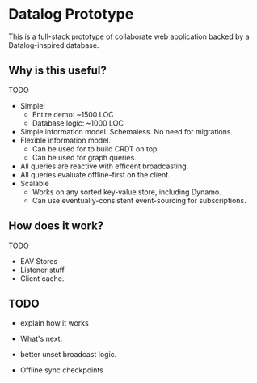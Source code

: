 # Datalog Prototype

This is a full-stack prototype of collaborate web application backed by a Datalog-inspired database.

## Why is this useful?

TODO

- Simple!
	- Entire demo: ~1500 LOC
	- Database logic: ~1000 LOC
- Simple information model. Schemaless. No need for migrations.
- Flexible information model.
	- Can be used for to build CRDT on top.
	- Can be used for graph queries.
- All queries are reactive with efficent broadcasting.
- All queries evaluate offline-first on the client.
- Scalable
	- Works on any sorted key-value store, including Dynamo.
	- Can use eventually-consistent event-sourcing for subscriptions.

## How does it work?

TODO

- EAV Stores
- Listener stuff.
- Client cache.

## TODO

- explain how it works
- What's next.

- better unset broadcast logic.
- Offline sync checkpoints
